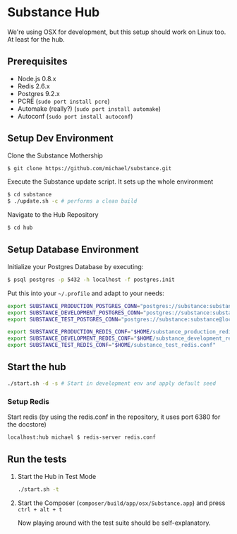 Substance Hub
===

We're using OSX for development, but this setup should work on Linux too. At least for the hub.

## Prerequisites


- Node.js 0.8.x
- Redis 2.6.x
- Postgres 9.2.x
- PCRE (`sudo port install pcre`)
- Automake (really?) (`sudo port install automake`)
- Autoconf (`sudo port install autoconf`)


## Setup Dev Environment

Clone the Substance Mothership

```bash
$ git clone https://github.com/michael/substance.git
```

Execute the Substance update script. It sets up the whole environment

```bash
$ cd substance
$ ./update.sh -c # performs a clean build
```

Navigate to the Hub Repository

```bash
$ cd hub
```

## Setup Database Environment

Initialize your Postgres Database by executing:

```bash
$ psql postgres -p 5432 -h localhost -f postgres.init
```

Put this into your `~/.profile` and adapt to your needs:

```bash
export SUBSTANCE_PRODUCTION_POSTGRES_CONN="postgres://substance:substance@localhost:5432/substance"
export SUBSTANCE_DEVELOPMENT_POSTGRES_CONN="postgres://substance:substance@localhost:5432/substance_development"
export SUBSTANCE_TEST_POSTGRES_CONN="postgres://substance:substance@localhost:5432/substance_test"

export SUBSTANCE_PRODUCTION_REDIS_CONF="$HOME/substance_production_redis.conf"
export SUBSTANCE_DEVELOPMENT_REDIS_CONF="$HOME/substance_development_redis.conf"
export SUBSTANCE_TEST_REDIS_CONF="$HOME/substance_test_redis.conf"
```


## Start the hub

```bash
./start.sh -d -s # Start in development env and apply default seed
```

### Setup Redis

Start redis (by using the redis.conf in the repository, it uses port 6380 for the docstore)

```bash
localhost:hub michael $ redis-server redis.conf
```

## Run the tests

1. Start the Hub in Test Mode

   ```bash
   ./start.sh -t
   ```

2. Start the Composer (`composer/build/app/osx/Substance.app`) and press `ctrl + alt + t`

   Now playing around with the test suite should be self-explanatory.
